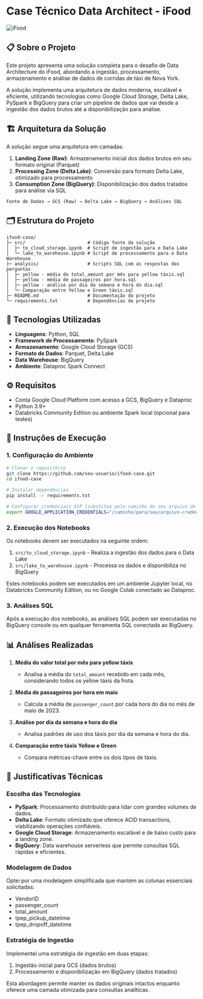 # Case Técnico Data Architect - iFood

![iFood](https://img.shields.io/badge/iFood-Data_Architecture-EA1D2C)

## 📋 Sobre o Projeto

Este projeto apresenta uma solução completa para o desafio de Data Architecture do iFood, abordando a ingestão, processamento, armazenamento e análise de dados de corridas de táxi de Nova York.

A solução implementa uma arquitetura de dados moderna, escalável e eficiente, utilizando tecnologias como Google Cloud Storage, Delta Lake, PySpark e BigQuery para criar um pipeline de dados que vai desde a ingestão dos dados brutos até a disponibilização para análise.

## 🏗️ Arquitetura da Solução

A solução segue uma arquitetura em camadas:

1. **Landing Zone (Raw)**: Armazenamento inicial dos dados brutos em seu formato original (Parquet)
2. **Processing Zone (Delta Lake)**: Conversão para formato Delta Lake, otimizado para processamento
3. **Consumption Zone (BigQuery)**: Disponibilização dos dados tratados para análise via SQL

```
Fonte de Dados → GCS (Raw) → Delta Lake → BigQuery → Análises SQL
```

## 🗂️ Estrutura do Projeto

```
ifood-case/
├─ src/                       # Código fonte da solução
│  ├─ to_cloud_storage.ipynb  # Script de ingestão para o Data Lake
│  └─ lake_to_warehouse.ipynb # Script de processamento para o Data Warehouse
├─ analysis/                  # Scripts SQL com as respostas das perguntas
│  ├─ yellow - média do total_amount por mês para yellow táxis.sql
│  ├─ yellow - média de passageiros por hora.sql
│  ├─ yellow - análise por dia da semana e hora do dia.sql
│  └─ Comparação entre Yellow e Green táxis.sql
├─ README.md                  # Documentação do projeto
└─ requirements.txt           # Dependências do projeto
```

## 🔧 Tecnologias Utilizadas

- **Linguagens**: Python, SQL
- **Framework de Processamento**: PySpark
- **Armazenamento**: Google Cloud Storage (GCS)
- **Formato de Dados**: Parquet, Delta Lake
- **Data Warehouse**: BigQuery
- **Ambiente**: Dataproc Spark Connect

## ⚙️ Requisitos

- Conta Google Cloud Platform com acesso a GCS, BigQuery e Dataproc
- Python 3.9+
- Databricks Community Edition ou ambiente Spark local (opcional para testes)

## 🚀 Instruções de Execução

### 1. Configuração do Ambiente

```bash
# Clonar o repositório
git clone https://github.com/seu-usuario/ifood-case.git
cd ifood-case

# Instalar dependências
pip install -r requirements.txt

# Configurar credenciais GCP (substitua pelo caminho do seu arquivo de credenciais)
export GOOGLE_APPLICATION_CREDENTIALS="/caminho/para/seu/arquivo-credenciais.json"
```

### 2. Execução dos Notebooks

Os notebooks devem ser executados na seguinte ordem:

1. `src/to_cloud_storage.ipynb` - Realiza a ingestão dos dados para o Data Lake
2. `src/lake_to_warehouse.ipynb` - Processa os dados e disponibiliza no BigQuery

Estes notebooks podem ser executados em um ambiente Jupyter local, no Databricks Community Edition, ou no Google Colab conectado ao Dataproc.

### 3. Análises SQL

Após a execução dos notebooks, as análises SQL podem ser executadas no BigQuery console ou em qualquer ferramenta SQL conectada ao BigQuery.

## 📊 Análises Realizadas

1. **Média do valor total por mês para yellow táxis**
   - Analisa a média do `total_amount` recebido em cada mês, considerando todos os yellow táxis da frota.

2. **Média de passageiros por hora em maio**
   - Calcula a média de `passenger_count` por cada hora do dia no mês de maio de 2023.

3. **Análise por dia da semana e hora do dia**
   - Analisa padrões de uso dos táxis por dia da semana e hora do dia.

4. **Comparação entre táxis Yellow e Green**
   - Compara métricas-chave entre os dois tipos de táxis.

## 📝 Justificativas Técnicas

### Escolha das Tecnologias

- **PySpark**: Processamento distribuído para lidar com grandes volumes de dados.
- **Delta Lake**: Formato otimizado que oferece ACID transactions, viabilizando operações confiáveis.
- **Google Cloud Storage**: Armazenamento escalável e de baixo custo para a landing zone.
- **BigQuery**: Data warehouse serverless que permite consultas SQL rápidas e eficientes.

### Modelagem de Dados

Optei por uma modelagem simplificada que mantém as colunas essenciais solicitadas:
- VendorID
- passenger_count
- total_amount
- tpep_pickup_datetime
- tpep_dropoff_datetime

### Estratégia de Ingestão

Implementei uma estratégia de ingestão em duas etapas:
1. Ingestão inicial para GCS (dados brutos)
2. Processamento e disponibilização em BigQuery (dados tratados)

Esta abordagem permite manter os dados originais intactos enquanto oferece uma camada otimizada para consultas analíticas.
